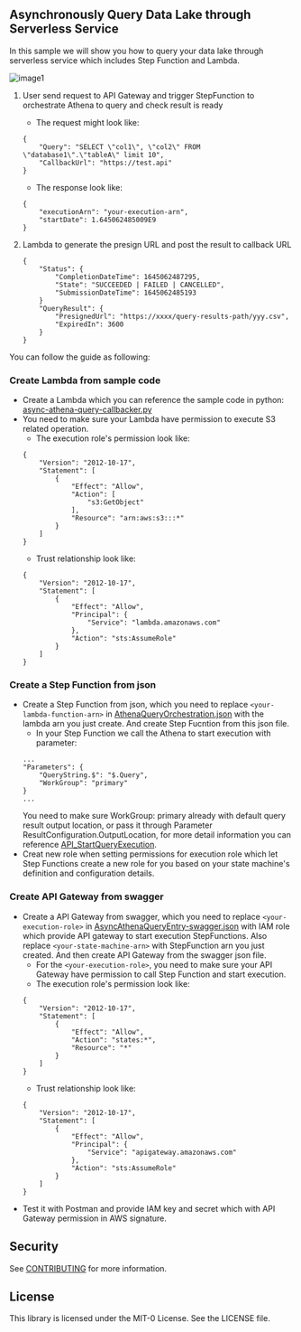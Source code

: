 ## Asynchronously Query Data Lake through Serverless Service
In this sample we will show you how to query your data lake through serverless service which includes Step Function and Lambda. 

![image1](https://user-images.githubusercontent.com/17841922/154645497-401d4933-d70e-4e72-93f8-65655a9ba078.png)
1. User send request to API Gateway and trigger StepFunction to orchestrate Athena to query and check result is ready
    * The request might look like:
    ```
    {
        "Query": "SELECT \"col1\", \"col2\" FROM \"database1\".\"tableA\" limit 10",
        "CallbackUrl": "https://test.api"
    }
    ```
    * The response look like:
    ```
    {
        "executionArn": "your-execution-arn",
        "startDate": 1.645062485009E9
    }
    ```

2. Lambda to generate the presign URL and post the result to callback URL
    ```
    {
        "Status": {
            "CompletionDateTime": 1645062487295,
            "State": "SUCCEEDED | FAILED | CANCELLED",
            "SubmissionDateTime": 1645062485193
        }
        "QueryResult": {
            "PresignedUrl": "https://xxxx/query-results-path/yyy.csv",
            "ExpiredIn": 3600
        }
    }
    ```

You can follow the guide as following:

### Create Lambda from sample code
* Create a Lambda which you can reference the sample code in python: [async-athena-query-callbacker.py](lambda/async-athena-query-callbacker.py)
* You need to make sure your Lambda have permission to execute S3 related operation.
    * The execution role's permission look like:
    ```
    {
        "Version": "2012-10-17",
        "Statement": [
            {
                "Effect": "Allow",
                "Action": [
                    "s3:GetObject"
                ],
                "Resource": "arn:aws:s3:::*"
            }
        ]
    }
    ```
    * Trust relationship look like:
    ```
    {
        "Version": "2012-10-17",
        "Statement": [
            {
                "Effect": "Allow",
                "Principal": {
                    "Service": "lambda.amazonaws.com"
                },
                "Action": "sts:AssumeRole"
            }
        ]
    }
    ```

### Create a Step Function from json
* Create a Step Function from json, which you need to replace `<your-lambda-function-arn>` in [AthenaQueryOrchestration.json](stepfunction/AthenaQueryOrchestration.json) with the lambda arn you just create. And create Step Fucntion from this json file.
    * In your Step Function we call the Athena to start execution with parameter:
    ```
    ...
    "Parameters": {
        "QueryString.$": "$.Query",
        "WorkGroup": "primary"
    }
    ...
    ```
    You need to make sure WorkGroup: primary already with default query result output location, or pass it through Parameter ResultConfiguration.OutputLocation, for more detail information you can reference [API_StartQueryExecution](https://docs.aws.amazon.com/athena/latest/APIReference/API_StartQueryExecution.html).
* Creat new role when setting permissions for execution role which let Step Functions create a new role for you based on your state machine's definition and configuration details.

### Create API Gateway from swagger
* Create a API Gateway from swagger, which you need to replace `<your-execution-role>` in [AsyncAthenaQueryEntry-swagger.json](apigateway-swagger/AsyncAthenaQueryEntry-swagger.json) with IAM role which provide API gateway to start execution StepFunctions. Also replace `<your-state-machine-arn>` with StepFunction arn you just created. And then create API Gateway from the swagger json file.
    * For the `<your-execution-role>`, you need to make sure your API Gateway have permission to call Step Function and start execution.
    * The execution role's permission look like:
    ```
    {
        "Version": "2012-10-17",
        "Statement": [
            {
                "Effect": "Allow",
                "Action": "states:*",
                "Resource": "*"
            }
        ]
    }
    ```
    * Trust relationship look like:
    ```
    {
        "Version": "2012-10-17",
        "Statement": [
            {
                "Effect": "Allow",
                "Principal": {
                    "Service": "apigateway.amazonaws.com"
                },
                "Action": "sts:AssumeRole"
            }
        ]
    }
    ```
* Test it with Postman and provide IAM key and secret which with API Gateway permission in AWS signature.


## Security

See [CONTRIBUTING](CONTRIBUTING.md#security-issue-notifications) for more information.

## License

This library is licensed under the MIT-0 License. See the LICENSE file.

